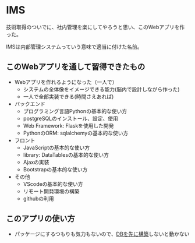 # IMS
技術取得のついでに、社内管理を楽にしてやろうと思い、このWebアプリを作った。

IMSは内部管理システムっていう意味で適当に付けた名前。

## このWebアプリを通して習得できたもの
- Webアプリを作れるようになった（一人で）
  - システムの全体像をイメージできる能力(脳内で設計しながら作った)
  - 一人で全部実装できる(時間さえあれば)
- バックエンド
  - プログラミング言語Pythonの基本的な使い方
  - postgreSQLのインストール、設定、使用
  - Web Framework: Flaskを使用した開発
  - PythonのORM: sqlalchemyの基本的な使い方
- フロント
  - JavaScriptの基本的な使い方
  - library: DataTablesの基本的な使い方
  - Ajaxの実装
  - Bootstrapの基本的な使い方
- その他
  - VScodeの基本的な使い方
  - リモート開発環境の構築
  - githubの利用
## このアプリの使い方
- パッケージにするつもりも気力もないので、[DBを先に構築](https://github.com/70ucanbin/IMS/blob/test_manage_session/backup/%E7%92%B0%E5%A2%83%E6%A7%8B%E7%AF%89%E6%89%8B%E9%A0%86%E6%9B%B8.txt)しないと動かない